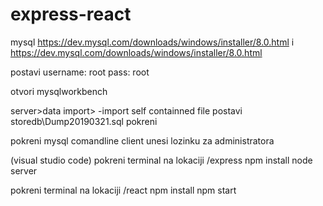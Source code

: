 # express-react

mysql 
https://dev.mysql.com/downloads/windows/installer/8.0.html
i
https://dev.mysql.com/downloads/windows/installer/8.0.html

postavi 
username: root
pass: root

otvori mysqlworkbench

server>data import> -import self containned file 
postavi storedb\Dump20190321.sql 
pokreni

pokreni mysql comandline client
unesi lozinku za administratora

(visual studio code)
pokreni terminal na lokaciji /express
npm install
node server

pokreni terminal na lokaciji /react
npm install
npm start

